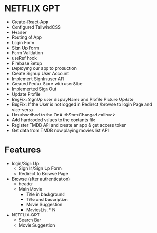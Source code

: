 # NETFLIX GPT

- Create-React-App
- Configured TailwindCSS
- Header
- Routing of App
- Login Form
- Sign Up Form
- Form Validation
- useRef hook
- Firebase Setup
- Deploying our app to production
- Create Signup User Account
- Implement SignIn user API
- Created Redux Store with userSlice
- Implemented Sign Out
- Update Profile
- BugFix: SignUp user displayName and Profile Picture Update
- BugFix: If the User is not logged in Redirect /browse to login Page and vice-versa
- Unsubscribed to the OnAuthStateChanged callback
- Add hardcoded values to the contants file
- Register TMDB API and create an app & get access token
- Get data from TMDB now playing movies list API  

# Features

- login/Sign Up
  - Sign In/Sign Up Form
  - Redirect to Browse Page
- Browse (after authentication)
  - header
  - Main Movie
    - Title in background
    - Title and Description
    - Movie Suggestion
    - MoviesList * N
- NETFLIX-GPT
  - Search Bar
  - Movie Suggestion